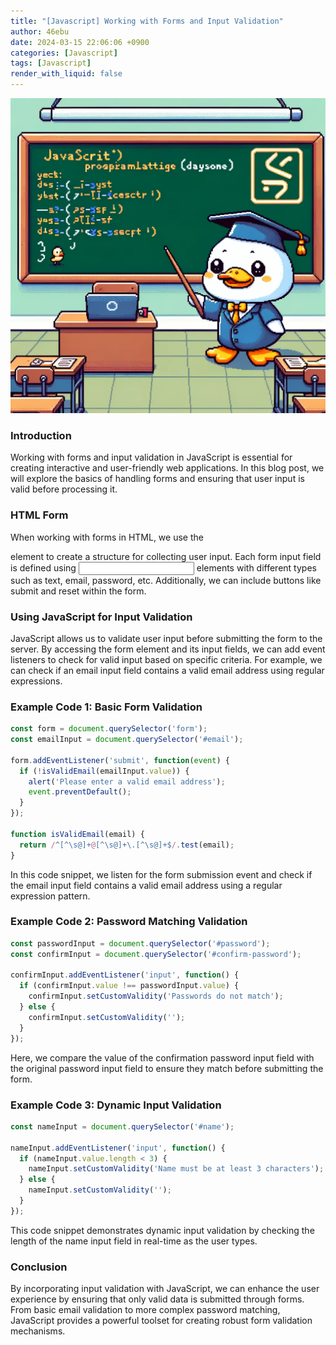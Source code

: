 ```yaml
---
title: "[Javascript] Working with Forms and Input Validation"
author: 46ebu
date: 2024-03-15 22:06:06 +0900
categories: [Javascript]
tags: [Javascript]
render_with_liquid: false
---
```


![Intro](/assets/img/post/javascript.png)
### Introduction
Working with forms and input validation in JavaScript is essential for creating interactive and user-friendly web applications. In this blog post, we will explore the basics of handling forms and ensuring that user input is valid before processing it. 

### HTML Form
When working with forms in HTML, we use the <form> element to create a structure for collecting user input. Each form input field is defined using <input> elements with different types such as text, email, password, etc. Additionally, we can include buttons like submit and reset within the form.

### Using JavaScript for Input Validation
JavaScript allows us to validate user input before submitting the form to the server. By accessing the form element and its input fields, we can add event listeners to check for valid input based on specific criteria. For example, we can check if an email input field contains a valid email address using regular expressions.

### Example Code 1: Basic Form Validation
```javascript
const form = document.querySelector('form');
const emailInput = document.querySelector('#email');

form.addEventListener('submit', function(event) {
  if (!isValidEmail(emailInput.value)) {
    alert('Please enter a valid email address');
    event.preventDefault();
  }
});

function isValidEmail(email) {
  return /^[^\s@]+@[^\s@]+\.[^\s@]+$/.test(email);
}
```

In this code snippet, we listen for the form submission event and check if the email input field contains a valid email address using a regular expression pattern.

### Example Code 2: Password Matching Validation
```javascript
const passwordInput = document.querySelector('#password');
const confirmInput = document.querySelector('#confirm-password');

confirmInput.addEventListener('input', function() {
  if (confirmInput.value !== passwordInput.value) {
    confirmInput.setCustomValidity('Passwords do not match');
  } else {
    confirmInput.setCustomValidity('');
  }
});
```

Here, we compare the value of the confirmation password input field with the original password input field to ensure they match before submitting the form.

### Example Code 3: Dynamic Input Validation
```javascript
const nameInput = document.querySelector('#name');

nameInput.addEventListener('input', function() {
  if (nameInput.value.length < 3) {
    nameInput.setCustomValidity('Name must be at least 3 characters');
  } else {
    nameInput.setCustomValidity('');
  }
});
```

This code snippet demonstrates dynamic input validation by checking the length of the name input field in real-time as the user types.

### Conclusion
By incorporating input validation with JavaScript, we can enhance the user experience by ensuring that only valid data is submitted through forms. From basic email validation to more complex password matching, JavaScript provides a powerful toolset for creating robust form validation mechanisms.